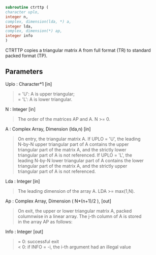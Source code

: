 ```fortran  
subroutine ctrttp (  
character uplo,  
integer n,  
complex, dimension(lda, *) a,  
integer lda,  
complex, dimension(*) ap,  
integer info  
)  
```  
  
CTRTTP copies a triangular matrix A from full format (TR) to standard  
packed format (TP).  
  
## Parameters  
Uplo : Character*1 [in]  
> = 'U':  A is upper triangular;  
> = 'L':  A is lower triangular.  
  
N : Integer [in]  
> The order of the matrices AP and A.  N >= 0.  
  
A : Complex Array, Dimension (lda,n) [in]  
> On entry, the triangular matrix A.  If UPLO = 'U', the leading  
> N-by-N upper triangular part of A contains the upper  
> triangular part of the matrix A, and the strictly lower  
> triangular part of A is not referenced.  If UPLO = 'L', the  
> leading N-by-N lower triangular part of A contains the lower  
> triangular part of the matrix A, and the strictly upper  
> triangular part of A is not referenced.  
  
Lda : Integer [in]  
> The leading dimension of the array A.  LDA >= max(1,N).  
  
Ap : Complex Array, Dimension ( N*(n+1)/2 ), [out]  
> On exit, the upper or lower triangular matrix A, packed  
> columnwise in a linear array. The j-th column of A is stored  
> in the array AP as follows:  
  
Info : Integer [out]  
> = 0:  successful exit  
> < 0:  if INFO = -i, the i-th argument had an illegal value  
  
